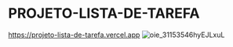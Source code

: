 # PROJETO-LISTA-DE-TAREFA
 https://projeto-lista-de-tarefa.vercel.app
![oie_31153546hyEJLxuL](https://github.com/robertferrei/PROJETO-LISTA-DE-TAREFA/assets/126025896/36bf5530-a93a-4844-b354-0d85207aa04f)
